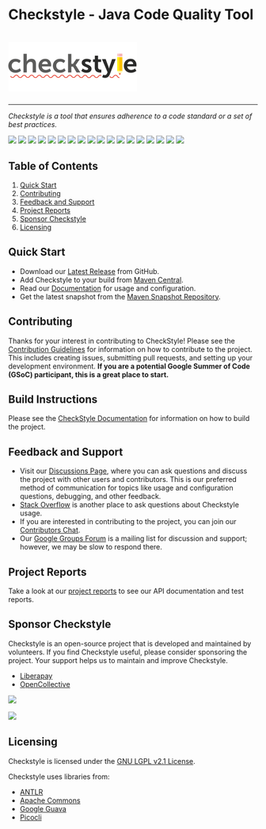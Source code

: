 # Checkstyle - Java Code Quality Tool

# ![](https://raw.githubusercontent.com/checkstyle/resources/master/img/checkstyle-logos/checkstyle-logo-260x99.png)

--------------------------

*Checkstyle is a tool that ensures adherence to a code standard or a set of best practices.*

[![][travis img]][travis]
[![][appveyor img]][appveyor]
[![][circleci img]][circleci]
[![][cirrusci img]][cirrusci]
[![][coverage img]][coverage]
[![][snyk img]][snyk]
[![][semaphoreci img]][semaphoreci]
[![][azure img]][azure]
[![][error prone img]][error prone]
[![][pitest img]][pitest]
[![][checker framework img]][checker framework]
[![][dependabot img]][dependabot]
[![][mavenbadge img]][mavenbadge]
[![][sonar img]][sonar]
[![][release notes/version img]][release notes/version]
[![][closed issues img]][closed issues]
[![][link check img]][link check]
[![][milestone img]][milestone]

## Table of Contents
1. [Quick Start](#quick-start)
2. [Contributing](#contributing)
3. [Feedback and Support](#feedback-and-support)
4. [Project Reports](#project-reports)
5. [Sponsor Checkstyle](#sponsor-checkstyle)
6. [Licensing](#licensing)

## Quick Start

- Download our [Latest Release](https://github.com/checkstyle/checkstyle/releases/) from GitHub.
- Add Checkstyle to your build from [Maven Central](https://search.maven.org/search?q=g:%22com.puppycrawl.tools%22%20AND%20a:%22checkstyle%22).
- Read our [Documentation](https://checkstyle.org/checks.html) for usage and configuration.
- Get the latest snapshot from the [Maven Snapshot Repository](https://oss.sonatype.org/content/repositories/snapshots/com/puppycrawl/tools/checkstyle/).

## Contributing

Thanks for your interest in contributing to CheckStyle! Please see the
[Contribution Guidelines](https://github.com/checkstyle/checkstyle/blob/master/.github/CONTRIBUTING.md)
for information on how to contribute to the project. This includes creating issues, submitting pull
requests, and setting up your development environment. **If you are a potential Google Summer
of Code (GSoC) participant, this is a great place to start.**

## Build Instructions

Please see the [CheckStyle Documentation](https://checkstyle.org/contributing.html#Build) for
information on how to build the project.

## Feedback and Support

- Visit our [Discussions Page](https://github.com/checkstyle/checkstyle/discussions), where you
  can ask questions and discuss the project with other users and contributors. This is our
  preferred method of communication for topics
  like usage and configuration questions, debugging, and other feedback.
- [Stack Overflow](https://stackoverflow.com/questions/tagged/checkstyle) is another place to
  ask questions about Checkstyle usage.
- If you are interested in contributing to the project, you can join our
  [Contributors Chat](https://app.element.io/#/room/#checkstyle_checkstyle:gitter.im).
- Our [Google Groups Forum](https://groups.google.com/forum/?hl=en#!forum/checkstyle) is a
  mailing list for discussion and support; however, we may be slow to respond there.

## Project Reports

Take a look at our [project reports](https://checkstyle.org/project-reports.html) to see
our API documentation and test reports.

## Sponsor Checkstyle

Checkstyle is an open-source project that is developed and maintained by volunteers. If you
find Checkstyle useful, please consider sponsoring the project. Your support helps us to
maintain and improve Checkstyle.

- [Liberapay](https://liberapay.com/checkstyle/)
- [OpenCollective](https://opencollective.com/checkstyle/)

[![][backers.opencollective img]][backers.opencollective]

[![][sponsors.opencollective img]][sponsors.opencollective]

## Licensing

Checkstyle is licensed under the [GNU LGPL v2.1 License](LICENSE).

Checkstyle uses libraries from:
 - [ANTLR](https://www.antlr.org/)
 - [Apache Commons](https://commons.apache.org/)
 - [Google Guava](https://github.com/google/guava/)
 - [Picocli](https://github.com/remkop/picocli/)

[travis]:https://travis-ci.com/github/checkstyle/checkstyle/builds
[travis img]:https://api.travis-ci.com/checkstyle/checkstyle.svg

[appveyor]:https://ci.appveyor.com/project/checkstyle/checkstyle/history
[appveyor img]:https://ci.appveyor.com/api/projects/status/rw6bw3dl9kph6ucc?svg=true

[sonar]:https://sonarcloud.io/dashboard?id=org.checkstyle%3Acheckstyle
[sonar img]:https://sonarcloud.io/api/project_badges/measure?project=org.checkstyle%3Acheckstyle&metric=sqale_index

[coverage]:https://codecov.io/github/checkstyle/checkstyle?branch=master
[coverage img]:https://codecov.io/github/checkstyle/checkstyle/coverage.svg?branch=master

[mavenbadge]:https://search.maven.org/search?q=g:%22com.puppycrawl.tools%22%20AND%20a:%22checkstyle%22
[mavenbadge img]:https://img.shields.io/maven-central/v/com.puppycrawl.tools/checkstyle.svg?label=Maven%20Central

[stackoverflow]:https://stackoverflow.com/questions/tagged/checkstyle
[stackoverflow img]:https://img.shields.io/badge/stackoverflow-CHECKSTYLE-blue.svg

[teamcity]:https://teamcity.jetbrains.com/viewType.html?buildTypeId=Checkstyle_IdeaInspectionsMaster
[teamcity img]:https://teamcity.jetbrains.com/app/rest/builds/buildType:(id:Checkstyle_IdeaInspectionsMaster)/statusIcon

[circleci]: https://circleci.com/gh/checkstyle/checkstyle/tree/master
[circleci img]: https://circleci.com/gh/checkstyle/checkstyle/tree/master.svg?style=svg

[cirrusci]: https://cirrus-ci.com/github/checkstyle/checkstyle
[cirrusci img]: https://api.cirrus-ci.com/github/checkstyle/checkstyle.svg?branch=master

[snyk]: https://snyk.io/test/github/checkstyle/checkstyle?targetFile=pom.xml
[snyk img]: https://snyk.io/test/github/checkstyle/checkstyle/badge.svg

[semaphoreci]: https://checkstyle.semaphoreci.com/projects/checkstyle
[semaphoreci img]: https://checkstyle.semaphoreci.com/badges/checkstyle/branches/master.svg?style=shields

[azure]:https://dev.azure.com/romanivanovjr/romanivanovjr/_build/latest?definitionId=1&branchName=master
[azure img]:https://dev.azure.com/romanivanovjr/romanivanovjr/_apis/build/status/checkstyle.checkstyle?branchName=master

[backers.opencollective]:https://opencollective.com/checkstyle/
[backers.opencollective img]:https://opencollective.com/checkstyle/backers/badge.svg

[sponsors.opencollective]:https://opencollective.com/checkstyle/
[sponsors.opencollective img]:https://opencollective.com/checkstyle/sponsors/badge.svg

[dependabot]:https://dependabot.com
[dependabot img]:https://api.dependabot.com/badges/status?host=github&repo=checkstyle/checkstyle

[closed issues]:https://github.com/checkstyle/checkstyle/actions/workflows/no-old-refs.yml
[closed issues img]:https://github.com/checkstyle/checkstyle/actions/workflows/no-old-refs.yml/badge.svg

[release notes/version]:https://github.com/checkstyle/checkstyle/actions/workflows/releasenotes-gen.yml
[release notes/version img]:https://github.com/checkstyle/checkstyle/actions/workflows/releasenotes-gen.yml/badge.svg

[link check]:https://github.com/checkstyle/checkstyle/actions/workflows/run-link-check.yml
[link check img]:https://github.com/checkstyle/checkstyle/actions/workflows/run-link-check.yml/badge.svg

[error prone]:https://github.com/checkstyle/checkstyle/actions/workflows/error-prone.yml
[error prone img]:https://github.com/checkstyle/checkstyle/actions/workflows/error-prone.yml/badge.svg

[pitest]:https://github.com/checkstyle/checkstyle/actions/workflows/pitest.yml
[pitest img]:https://github.com/checkstyle/checkstyle/actions/workflows/pitest.yml/badge.svg

[checker framework]:https://github.com/checkstyle/checkstyle/actions/workflows/checker-framework.yml
[checker framework img]:https://github.com/checkstyle/checkstyle/actions/workflows/checker-framework.yml/badge.svg

[milestone]:https://github.com/checkstyle/checkstyle/actions/workflows/set-milestone-on-referenced-issue.yml
[milestone img]:https://github.com/checkstyle/checkstyle/actions/workflows/set-milestone-on-referenced-issue.yml/badge.svg
